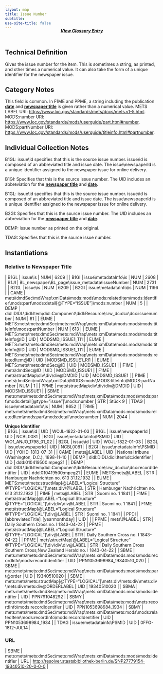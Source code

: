 ```yaml
---
layout: map
title: Issue Number
subtitle:  
use-site-title: false
---
```


<h4 style="text-align:center;font-style:italic;margin-top:-20px;margin-bottom:50px;"><a href="../../glossary/issue-number">View Glossary Entry</a></h4>

## Technical Definition

Gives the issue number for the item. This is sometimes a string, as
printed, and other times a numerical value. It can also take the form of
a unique identifier for the newspaper issue.

## Category Notes

This field is common. In F1ME and PPME, a string including the
publication [**date**](../date) and [**newspaper title**](../newspaper-title) is given rather than a
numerical value. METS LABEL URI: https://www.loc.gov/standards/mets/docs/mets.v1-5.html. MODS:number URI: https://www.loc.gov/standards/mods/userguide/part.html#number. MODS:partNumber URI: https://www.loc.gov/standards/mods/userguide/titleinfo.html#partnumber. 

## Individual Collection Notes

B1GL: issue\\id specifies that this is the source issue number.
issue\\id is composed of an abbreviated title and issue date. The
issue\\newspaperId is a unique identifier assigned to the newspaper
issue for online delivery.

B1GI: Specifies that this is the source issue number. The UID includes
an abbreviation for the [**newspaper title**](../newspaper-title) and [**date**](../date).

B1GL: issue\\id specifies that this is the source issue number.
issue\\id is composed of an abbreviated title and issue date. The
issue\\newspaperId is a unique identifier assigned to the newspaper
issue for online delivery.

B2GI: Specifies that this is the source issue number. The UID includes
an abbreviation for the [**newspaper title**](../newspaper-title) and [**date**](../date).

DEMP: Issue number as printed on the original.

TDAG: Specifies that this is the source issue number.

## Instantiations

### **Relative to Newspaper Title**  

| B1GL  |  issue\\is  | NUM | 6209  |
| B1GI  |  issue\\metadataInfo\\is  | NUM | 2608  |
| B1JI  |  BL\_newspaper\\BL\_page\\issue\_metadata\\issueNumber  | NUM | 2731  |
| B2GL  |  issue\\is  | NUM | 6209  |
| B2GI  |  issue\\metadataInfo\\is  | NUM | 1196  |
| CAME  |  mets\\dmdSec\\mdWrap\\xmlData\\mods:mods\\mods:relatedItem\\mods:Identifier\\mods:part\\mods:detail\[@TYPE=“ISSUE”\]\\mods:number | NUM | 5  |
| DEMP  |  didl:DIDL\\didl:Item\\didl:Component\\didl:Resource\\srw\_dc:dcx\\dcx:issuenumber  | NUM | 81  |
| EUME  |  METS:mets\\mets:dmdSec\\mets:mdWrap\\mets:xmlData\\mods:mods\\mods:titleInfo\\mods:partNumber  | NUM | 613  |
| EUME  |  METS:mets\\mets:dmdSec\\mets:mdWrap\\mets:xmlData\\mods:mods\\mods:titleInfo@ID  | UID | MODSMD\_ISSUE1\_TI1 |
| EUME  |  METS:mets\\mets:dmdSec\\mets:mdWrap\\mets:xmlData\\mods:mods\\mods:titleInfo@ID  | UID | MODSMD\_ISSUE1\_TI1 |
| EUME  |  METS:mets\\mets:dmdSec\\mets:mdWrap\\mets:xmlData\\mods:mods\\mods:relatedItem@ID  | UID | MODSMD\_ISSUE1\_RI1 |
| EUME  |  METS:mets\\mets:dmdSec@ID  | UID | MODSMD\_ISSUE1  |
| F1ME  |  mets\\dmdSec@ID  | UID | MODSMD\_ISSUE1  |
| F1ME  |  mets\\structMap\\div\\div\\div@DMDID  | UID | MODSMD\_ISSUE1  |
| F1ME  |  mets\\dmdSec\\mdWrap\\xmlData\\MODS:mods\\MODS:titleInfo\\MODS:partNumber  | NUM | 1  |
| PPME  |  mets\\structMap\\div\\div\\div@DMDID  | UID | MODSMD\_ISSUE1  |
| SBME  |  mets:mets\\mets:dmdSec\\mets:mdWrap\\mets:xmlData\\mods:mods\\mods:part\\mods:detail\[@type=“issue”\]\\mods:number  | STR | Stück 9  |
| TDAG  |  issue\\metadatainfo\\is  | NUM | 8652  |
| TRME  |  mets:mets\\mets:dmdSec\\mets:mdWrap\\mets:xmlData\\mods:mods\\mods:relatedItem\\mods:part\\mods:detail\\mods:number  | NUM | 2044  |

**Unique Identifier**  
| B1GL  |  issue\\id  | UID | WOJL-1822-01-03  |
| B1GL  |  issue\\newspaperId  | UID | NCBL0081  |
| B1GI  |  issue\\metadataInfo\\PSMID  | UID | WO1\_ANJO\_1798\_01\_02  |
| B2GL  |  issue\\id  | UID | WOJL-1822-01-03  |
| B2GL  |  issue\\newspaperId  | UID | NCBL0081  |
| B2GI  |  issue\\metadataInfo\\PSMID  | UID | YOHD-1813-07-31  |
| CAME  |  mets@LABEL  | UID | National tribune (Washington, D.C.), 1898-11-10  |
| DEMP  |  didl:DIDL\\didl:Item\\dc:identifier  | UID | ddd:010419500:mpeg21  |
| DEMP  |  didl:DIDL\\didl:Item\\didl:Component\\didl:Resource\\srw\_dc:dcx\\dcx:recordIdentifier  | UID | ddd:010419500:mpeg21  |
| EUME  |  METS:mets@LABEL  | STR | Hamburger Nachrichten no. 613 31.12.1932  |
| EUME  |  METS:mets\\mets:structMap\[@LABEL=“Logical Structure” @TYPE=“LOGICAL”\]\\mets:div\\@LABEL  | STR | Hamburger Nachrichten no. 613 31.12.1932  |
| F1ME  |  mets@LABEL  | STR | Suomi no. 1 1841  |
| F1ME  |  mets\\structMap\[@LABEL=“Logical Structure” @TYPE=“LOGICAL”\]\\div\\div\\div@LABEL  | STR | Suomi no. 1 1841  |
| F1ME mets\\structMap\[@LABEL=“Logical Structure” @TYPE=“LOGICAL”\]\\div@LABEL  | STR | Suomi no. 1 1841  |
| PPDI  |  \[abbreviatedTitle\]\_\[yearmonthday\]  | UID |  |
| PPME  |  mets\\@LABEL  | STR | Daily Southern Cross no. I 1843-04-22  |
| PPME  |  mets\\structMap\[@LABEL=“Logical Structure” @TYPE=“LOGICAL”\]\\div@LABEL  | STR | Daily Southern Cross no. I 1843-04-22  |
| PPME  |  mets\\structMap\[@LABEL=“Logical Structure” @TYPE=“LOGICAL”\]\\div\\div\\div@LABEL  | STR | Daily Southern Cross Southern Cross;New Zealand Herald no. I 1843-04-22 |
| SBME  |  mets:mets\\mets:dmdSec\\mets:mdWrap\\mets:xmlData\\mods:mods\\mods:recordInfo\\mods:recordIdentifier  | UID | PPN1053698984\_19340510\_020  |
| SBME  |  mets:mets\\mets:dmdSec\\mets:mdWrap\\mets:xmlData\\mods:mods\\mods:part@order  | UID | 19340510020  |
| SBME  |  mets:mets\\mets:structMap\[@TYPE=“LOGICAL”\]\\mets:div\\mets:div\\mets:div\\mets:div\\mets:div@ORDERLABEL  | UID | 19340510020  |
| SBMA  |  mets:mets\\mets:dmdSec\\mets:mdWrap\\mets:xmlData\\mods:mods\\mods:identifier  | UID | PPN791048292  |
| SBMY  |  mets:mets\\mets:dmdSec\\mets:mdWrap\\mets:xmlData\\mets:mods\\mets:recordInfo\\mods:recordIdentifier  | UID | PPN1053698984\_1934  |
| SBMY  |  mets:mets\\mets:dmdSec\\mets:mdWrap\\mets:xmlData\\mets:mods\\mods:relatedItem\\mods:recordInfo\\mods:recordIdentifier | UID | PPN1053698984\_1934  |
| TDAG  |  issue\\metadatainfo\\PSMID  | UID | 0FFO-1812-JUL14  |

### **URL**  

| SBME  |  mets:mets\\mets:dmdSec\\mets:mdWrap\\mets:xmlData\\mods:mods\\mods:identifier | URL | http://resolver.staatsbibliothek-berlin.de/SNP27779154-19340510-20-0-0-0 |
